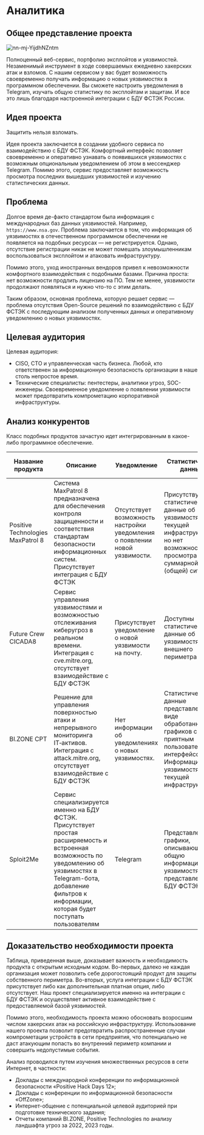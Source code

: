 # Аналитика
## Общее представление проекта

![nn-mj-YijdhNZntm](https://github.com/MzHmO/Sploit2Me/assets/92790655/66e46485-6ee0-49cc-b0fd-2585090c988a)

Полноценный веб-сервис, портфолио эксплойтов и уязвимостей. Незаменимый инструмент в ходе совершаемых ежедневно хакерских атак и взломов. С нашим сервисом у вас будет возможность своевременно получать информацию о новых уязвимостях в программном обеспечении. Вы сможете настроить уведомления в Telegram, изучать общую статистику по эксплойтам и защитам. И все это лишь благодаря настроенной интеграции с БДУ ФСТЭК России.

## Идея проекта
Защитить нельзя взломать.

Идея проекта заключается в создании удобного сервиса по взаимодействию с БДУ ФСТЭК. Комфортный интерфейс позволяет своевременно и оперативно узнавать о появившихся уязвимостях с возможным опциональным уведомлением об этом в мессенджер Telegram. Помимо этого, сервис предоставляет возможность просмотра последних вышедших уязвимостей и изучению статистических данных.

## Проблема

Долгое время де-факто стандартом была информация с международных баз данных уязвимостей. Например, `https://www.nsa.gov`. Проблема заключается в том, что информация об уязвимостях в отечественном программном обеспечении не появляется на подобных ресурсах — не регистрируется. Однако, отсутствие регистрации никак не может помешать злоумышленникам воспользоваться эксплойтом и атаковать инфраструктуру.

Помимо этого, уход иностранных вендоров привел к невозможности комфортного взаимодействия с подобными базами. Причина проста: нет возможности продлить лицензию на ПО. Тем не менее, уязвимости продолжают появляться и нужно что-то с этим делать.

Таким образом, основная проблема, которую решает сервис — проблема отсутствия Open-Source решений по взаимодействию с БДУ ФСТЭК с последующим анализом полученных данных и оперативному уведомлению о новых уязвимостях.

## Целевая аудитория
Целевая аудитория:

- CISO, CTO и управленческая часть бизнеса. Любой, кто ответственен за информационную безопасность организации в наше столь непростое время.
- Технические специалисты: пентестеры, аналитики угроз, SOC-инженеры. Своевременное уведомление о появлении уязвимости может предотвратить компрометацию корпоративной инфраструктуры.


## Анализ конкурентов

Класс подобных продуктов зачастую идет интегрированным в какое-либо программное обеспечение.

| Название продукта | Описание | Уведомление | Статистические данные | Открытый исходный код | Стоимость |
| - | - | - | - | - | - |
| Positive Technologies MaxPatrol 8 | Система MaxPatrol 8 предназначена для обеспечения контроля защищенности и соответствия стандартам безопасности информационных систем. Присутствует интеграция с БДУ ФСТЭК | Отсутствует возможность настройки уведомления о появлении новой уязвимости. | Присутствуют статистические данные об уязвимостях в текущей инфраструктуре, но нет возможности просмотра суммарной (общей) ситуации | - | NDA |
| Future Crew CICADA8 | Сервис управления уязвимостями и возможностью отслеживания киберугроз в реальном времени. Интеграция с cve.mitre.org, отсутствует взаимодействие с БДУ ФСТЭК | Присутствует уведомление о новой уязвимости на почту. | Доступны статистические данные об уязвимостях внешнего периметра | - | NDA | 
| BI.ZONE CPT | Решение для управления поверхностью атаки и непрерывного мониторинга IT‑активов. Интеграция с attack.mitre.org, отсутствует взаимодействие с БДУ ФСТЭК | Нет информации об уведомлениях о новых уязвимостях. | Статистические данные представлены в виде обработанных графиков с приятным пользовательским интерфейсом. Информация об уязвимостях в текущей инфраструктуре. | - | NDA | 
| Sploit2Me | Сервис специализируется именно на БДУ ФСТЭК. Присутствует простая расширяемость и встроенная возможность по уведомлению об уязвимостях в Telegram-бота, добавление фильтров к информации, которая будет поступать пользователям | Telegram | Представлены графики, описывающие общую информацию об уязвимостях, представленных в БДУ ФСТЭК | + | 0 руб |

## Доказательство необходимости проекта

Таблица, приведенная выше, доказывает важность и необходимость продукта с открытым исходным кодом. Во-первых, далеко не каждая организация может позволить себе дорогостоящий продукт для защиты собственного периметра. Во-вторых, услуга интеграции с БДУ ФСТЭК присутствует либо как дополнительная платная опция, либо отсутствует. Наш проект специализируется именно на интеграции с БДУ ФСТЭК и осуществляет активное взаимодействие с предоставляемой базой уязвимостей.

Помимо этого, необходимость проекта можно обосновать возросшим числом хакерских атак на российскую инфраструктуру. Использование нашего проекта позволит предотвратить распространенные случаи компрометации устройств в сети предприятия, что потенциально не даст атакующим попасть во внутренний периметр компании и совершить недопустимые события.

Анализ проводился путем изучения множественных ресурсов в сети Интернет, в частности:
- Доклады с международной конференции по информационной безопасности «Positive Hack Days 12»;
- Доклады с конференции по информационной безопасности «OffZone»;
- Интернет-общение с потенциальной целевой аудиторией при подготовке технического задания;
- Отчеты компаний BI.ZONE, Positive Technologies по анализу ландшафта угроз за 2022, 2023 годы. 
